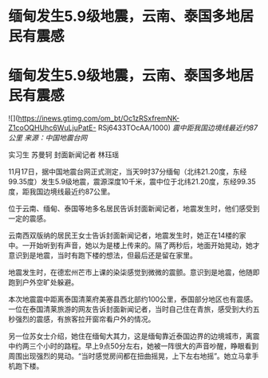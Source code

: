 # 缅甸发生5.9级地震，云南、泰国多地居民有震感

# 缅甸发生5.9级地震，云南、泰国多地居民有震感

![](https://inews.gtimg.com/om_bt/Oc1zRSxfremNK-Z1coOQHUhc6WuLjuPatE-
RSj6433TOcAA/1000) _震中距我国边境线最近约87公里 来源：中国地震台网_

实习生 苏曼轲 封面新闻记者 林珏瑶

11月17日，据中国地震台网正式测定，当天9时37分缅甸（北纬21.20度，东经99.35度）发生5.9级地震，震源深度10千米，震中位于北纬21.20度，东经99.35度，距我国边境线最近约87公里。

位于云南、缅甸、泰国等地多名居民告诉封面新闻记者，地震发生时，他们感受到一定的震感。

云南西双版纳的居民王女士告诉封面新闻记者，地震发生时，她正在14楼的家中。一开始听到有声音，她以为是楼上传来的。隔了两秒后，地面开始晃动，她才意识到是地震，当时有跑下楼的想法，但最后还是留在家里。

地震发生时，在德宏州芒市上课的染柒感觉到微微的震颤。意识到是地震，他随即跑到户外空旷处躲避。

本次地震震中距离泰国清莱府美塞县西北部约100公里，泰国部分地区也有震感。一位在泰国清莱旅游的网友告诉封面新闻记者，当时自己住在青旅，感受到大约五秒强烈的震感，有旅客拉开窗帘看户外的情况。

另一位苏女士介绍，她住在缅甸大其力，这是缅甸靠近泰国边界的边境城市，离震中约两三个小时的路程。早上9点50分左右，她被一阵很大的声音吵醒，睁眼看到周围出现强烈的晃动。“当时感觉房间都在扭曲摇晃，上下左右地摇”。她立马拿手机跑下楼。


